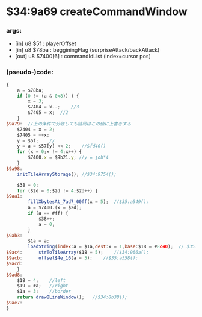 ﻿
# $34:9a69 createCommandWindow



### args:
+ [in] u8 $5f : playerOffset
+ [in] u8 $78ba : begginingFlag (surpriseAttack/backAttack)
+ [out] u8 $7400[6] : commandIdList (index=cursor pos)

### (pseudo-)code:
```js
{
	a = $78ba;
	if (0 != (a & 0x8)) ) {
		x = 3;
		$7404 = x--;	//3
		$7405 = x;	//2
	}
$9a79:	//上の条件で分岐しても結局はこの値に上書きする
	$7404 = x = 2;
	$7405 = ++x;
	y = $5f;	//
	y = a = $57[y] << 2;	//$fd40()
	for (x = 0;x != 4;x++) {
		$7400.x = $9b21.y; //y = job*4
	}
$9a98:
	initTileArrayStorage();	//$34:9754();

	$38 = 0;
	for ($2d = 0;$2d != 4;$2d++) {
$9aa1:
		fillXbytesAt_7ad7_00ff(x = 5);	//$35:a549();
		a = $7400.(x = $2d);
		if (a == #ff) {
			$38++;
			a = 0;
		}
$9ab3:
		$1a = a;
		loadString(index:a = $1a,dest:x = 1,base:$18 = #8c40);	// $35:a609();
$9ac4:		strToTileArray($18 = 5);	//$34:966a();
$9acb:		offset$4e_16(a = 5);	//$35:a558();
$9acd:
	}
$9ad8:
	$18 = 4;	//left
	$19 = #a;	//right
	$1a = 3;	//border
	return draw8LineWindow();	//$34:8b38();
$9ae7:
}
```



